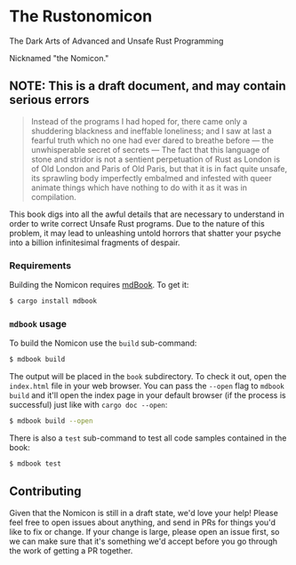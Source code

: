 # The Rustonomicon

The Dark Arts of Advanced and Unsafe Rust Programming

Nicknamed "the Nomicon."

## NOTE: This is a draft document, and may contain serious errors

> Instead of the programs I had hoped for, there came only a shuddering
blackness and ineffable loneliness; and I saw at last a fearful truth which no
one had ever dared to breathe before — the unwhisperable secret of secrets — The
fact that this language of stone and stridor is not a sentient perpetuation of
Rust as London is of Old London and Paris of Old Paris, but that it is in fact
quite unsafe, its sprawling body imperfectly embalmed and infested with queer
animate things which have nothing to do with it as it was in compilation.

This book digs into all the awful details that are necessary to understand in
order to write correct Unsafe Rust programs. Due to the nature of this problem,
it may lead to unleashing untold horrors that shatter your psyche into a billion
infinitesimal fragments of despair.

### Requirements

Building the Nomicon requires [mdBook]. To get it:

[mdBook]: https://github.com/rust-lang-nursery/mdBook

```bash
$ cargo install mdbook
```

### `mdbook` usage

To build the Nomicon use the `build` sub-command:

```bash
$ mdbook build
```

The output will be placed in the `book` subdirectory. To check it out, open the
`index.html` file in your web browser. You can pass the `--open` flag to `mdbook
build` and it'll open the index page in your default browser (if the process is
successful) just like with `cargo doc --open`:

```bash
$ mdbook build --open
```

There is also a `test` sub-command to test all code samples contained in the book:

```bash
$ mdbook test
```

## Contributing

Given that the Nomicon is still in a draft state, we'd love your help! Please
feel free to open issues about anything, and send in PRs for things you'd like
to fix or change. If your change is large, please open an issue first, so we can
make sure that it's something we'd accept before you go through the work of
getting a PR together.
